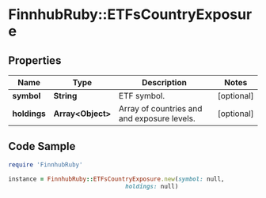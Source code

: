 # FinnhubRuby::ETFsCountryExposure

## Properties

Name | Type | Description | Notes
------------ | ------------- | ------------- | -------------
**symbol** | **String** | ETF symbol. | [optional] 
**holdings** | **Array&lt;Object&gt;** | Array of countries and and exposure levels. | [optional] 

## Code Sample

```ruby
require 'FinnhubRuby'

instance = FinnhubRuby::ETFsCountryExposure.new(symbol: null,
                                 holdings: null)
```


